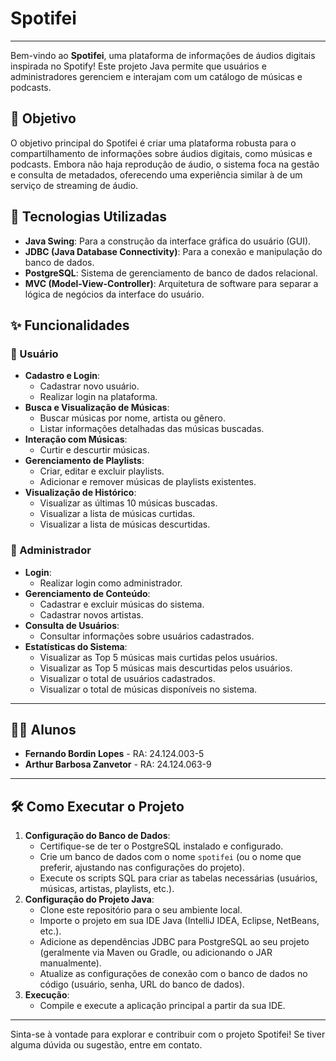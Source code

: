 # Spotifei

---

Bem-vindo ao **Spotifei**, uma plataforma de informações de áudios digitais inspirada no Spotify! Este projeto Java permite que usuários e administradores gerenciem e interajam com um catálogo de músicas e podcasts.

## 🎯 Objetivo

O objetivo principal do Spotifei é criar uma plataforma robusta para o compartilhamento de informações sobre áudios digitais, como músicas e podcasts. Embora não haja reprodução de áudio, o sistema foca na gestão e consulta de metadados, oferecendo uma experiência similar à de um serviço de streaming de áudio.

## 🚀 Tecnologias Utilizadas

* **Java Swing**: Para a construção da interface gráfica do usuário (GUI).
* **JDBC (Java Database Connectivity)**: Para a conexão e manipulação do banco de dados.
* **PostgreSQL**: Sistema de gerenciamento de banco de dados relacional.
* **MVC (Model-View-Controller)**: Arquitetura de software para separar a lógica de negócios da interface do usuário.

## ✨ Funcionalidades

### 👤 Usuário

* **Cadastro e Login**:
    * Cadastrar novo usuário.
    * Realizar login na plataforma.
* **Busca e Visualização de Músicas**:
    * Buscar músicas por nome, artista ou gênero.
    * Listar informações detalhadas das músicas buscadas.
* **Interação com Músicas**:
    * Curtir e descurtir músicas.
* **Gerenciamento de Playlists**:
    * Criar, editar e excluir playlists.
    * Adicionar e remover músicas de playlists existentes.
* **Visualização de Histórico**:
    * Visualizar as últimas 10 músicas buscadas.
    * Visualizar a lista de músicas curtidas.
    * Visualizar a lista de músicas descurtidas.

### 👑 Administrador

* **Login**:
    * Realizar login como administrador.
* **Gerenciamento de Conteúdo**:
    * Cadastrar e excluir músicas do sistema.
    * Cadastrar novos artistas.
* **Consulta de Usuários**:
    * Consultar informações sobre usuários cadastrados.
* **Estatísticas do Sistema**:
    * Visualizar as Top 5 músicas mais curtidas pelos usuários.
    * Visualizar as Top 5 músicas mais descurtidas pelos usuários.
    * Visualizar o total de usuários cadastrados.
    * Visualizar o total de músicas disponíveis no sistema.

---

## 👨‍💻 Alunos

* **Fernando Bordin Lopes** - RA: 24.124.003-5
* **Arthur Barbosa Zanvetor** - RA: 24.124.063-9

---

## 🛠️ Como Executar o Projeto

1.  **Configuração do Banco de Dados**:
    * Certifique-se de ter o PostgreSQL instalado e configurado.
    * Crie um banco de dados com o nome `spotifei` (ou o nome que preferir, ajustando nas configurações do projeto).
    * Execute os scripts SQL para criar as tabelas necessárias (usuários, músicas, artistas, playlists, etc.).
2.  **Configuração do Projeto Java**:
    * Clone este repositório para o seu ambiente local.
    * Importe o projeto em sua IDE Java (IntelliJ IDEA, Eclipse, NetBeans, etc.).
    * Adicione as dependências JDBC para PostgreSQL ao seu projeto (geralmente via Maven ou Gradle, ou adicionando o JAR manualmente).
    * Atualize as configurações de conexão com o banco de dados no código (usuário, senha, URL do banco de dados).
3.  **Execução**:
    * Compile e execute a aplicação principal a partir da sua IDE.

---

Sinta-se à vontade para explorar e contribuir com o projeto Spotifei! Se tiver alguma dúvida ou sugestão, entre em contato.
